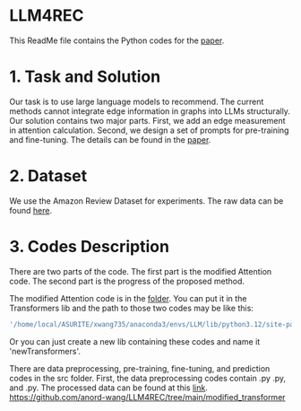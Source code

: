 # LLM4REC

This ReadMe file contains the Python codes for the [paper](https://arxiv.org/abs/2402.09617).

# 1. Task and Solution
Our task is to use large language models to recommend.
The current methods cannot integrate edge information in graphs into LLMs structurally. Our solution contains two major parts. First, we add an edge measurement in attention calculation. Second, we design a set of prompts for pre-training and fine-tuning. The details can be found in the [paper](https://arxiv.org/abs/2402.09617).

# 2. Dataset
We use the Amazon Review Dataset for experiments. The raw data can be found [here](https://nijianmo.github.io/amazon/index.html).

# 3. Codes Description
There are two parts of the code. The first part is the modified Attention code. The second part is the progress of the proposed method.

The modified Attention code is in the [folder](modified_transformer/). You can put it in the Transformers lib and the path to those two codes may be like this:

```bash
'/home/local/ASURITE/xwang735/anaconda3/envs/LLM/lib/python3.12/site-packages/transformers/models/gpt2'
```

Or you can just create a new lib containing these codes and name it 'newTransformers'.

There are data preprocessing, pre-training, fine-tuning, and prediction codes in the src folder. 
First, the data preprocessing codes contain .py .py, and .py. The processed data can be found at this [link]().
https://github.com/anord-wang/LLM4REC/tree/main/modified_transformer
